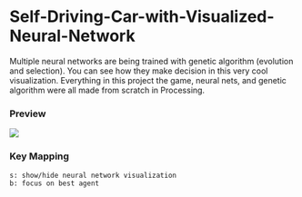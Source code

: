 # Self-Driving-Car-with-Visualized-Neural-Network
Multiple neural networks are being trained with genetic algorithm (evolution and selection). You can see how they make decision in this very cool visualization. Everything in this project the game, neural nets, and genetic algorithm were all made from scratch in Processing.

### Preview
![](https://github.com/manfredmichael/Self-Driving-Car-with-Visualized-Neural-Network/blob/master/data/preview.gif?raw=true)

### Key Mapping
```
s: show/hide neural network visualization
b: focus on best agent
```
